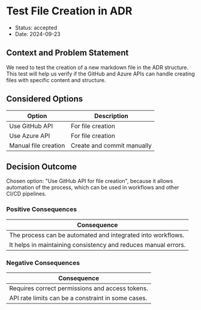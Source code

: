 # Test File Creation in ADR

* Status: accepted
* Date: 2024-09-23

## Context and Problem Statement

We need to test the creation of a new markdown file in the ADR structure. This test will help us verify if the GitHub and Azure APIs can handle creating files with specific content and structure.

## Considered Options

| Option                      | Description                                  |
|-----------------------------|----------------------------------------------|
| Use GitHub API              | For file creation                            |
| Use Azure API               | For file creation                            |
| Manual file creation        | Create and commit manually                  |

## Decision Outcome

Chosen option: "Use GitHub API for file creation", because it allows automation of the process, which can be used in workflows and other CI/CD pipelines.

### Positive Consequences

| Consequence                                      |
|--------------------------------------------------|
| The process can be automated and integrated into workflows. |
| It helps in maintaining consistency and reduces manual errors. |

### Negative Consequences

| Consequence                                      |
|--------------------------------------------------|
| Requires correct permissions and access tokens.   |
| API rate limits can be a constraint in some cases. |
